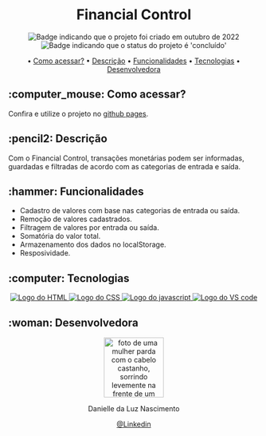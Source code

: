 <h1 align="center">Financial Control</h1>

<p align="center">
    <img alt="Badge indicando que o projeto foi criado em outubro de 2022" src="https://img.shields.io/badge/Data%20de%20cria%C3%A7%C3%A3o-Outubro%2F2022-blue">
    <img alt="Badge indicando que o status do projeto é 'concluído'" src="https://img.shields.io/badge/Status-Concluído-yellow">
</p>

<p align="center">
    • <a href="#Como acessar">Como acessar?</a>
    • <a href="#descricao">Descrição</a>
    • <a href="#funcionalidades">Funcionalidades</a>
    • <a href="#tecnologias">Tecnologias</a>
    • <a href="#Desenvolvedora">Desenvolvedora</a>
</p>

<h2 id="Como acessar"> :computer_mouse: Como acessar?</h2>

Confira e utilize o projeto no <a href="https://danielle-luz.github.io/Financial-control/">github pages</a>.


<h2 id="descricao">:pencil2: Descrição</h2>
Com o Financial Control, transações monetárias podem ser informadas, guardadas e filtradas de acordo com as categorias de entrada e saída.

<h2 id="funcionalidades">:hammer: Funcionalidades</h2>

- Cadastro de valores com base nas categorias de entrada ou saída.
- Remoção de valores cadastrados.
- Filtragem de valores por entrada ou saída.
- Somatória do valor total.
- Armazenamento dos dados no localStorage.
- Resposividade.

<h2 id="tecnologias">:computer: Tecnologias</h2>
<p align="center">
    <a href="https://www.w3.org/html/">
    <img alt="Logo do HTML" src="https://img.icons8.com/color/48/000000/html-5--v1.png">
  </a>
  <a href="https://www.w3.org/Style/CSS/Overview.en.html">
    <img alt="Logo do CSS" src="https://img.icons8.com/color/48/000000/css3.png">
  </a>
  <a href="https://www.javascript.com/">
    <img alt="Logo do javascript" src="https://img.icons8.com/color/48/000000/javascript--v1.png">
  </a>
  <a href="https://code.visualstudio.com/">
    <img alt="Logo do VS code" src="https://img.icons8.com/color/48/000000/visual-studio-code-2019.png">
  </a>
</p>

<h2 id="Desenvolvedora">:woman: Desenvolvedora</h2>

<p align="center">
  <a href="https://github.com/Danielle-Luz">
    <img width="120px" src="https://avatars.githubusercontent.com/u/99164019?v=4" alt="foto de uma mulher parda com o cabelo castanho, sorrindo levemente na frente de um fundo verde com bits">
  </a>
</p>

<p align="center">
Danielle da Luz Nascimento
</p>

<p align="center">
<a href="https://www.linkedin.com/in/danielle-da-luz-nascimento/">@Linkedin</a>
</p>
